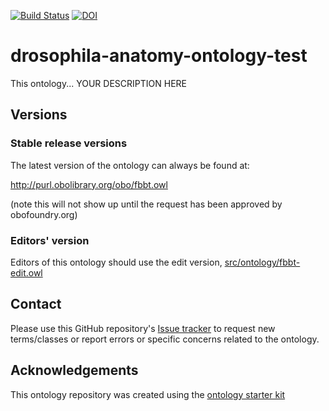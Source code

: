 [![Build Status](https://travis-ci.org/dosumis/drosophila-anatomy-ontology-test.svg?branch=master)](https://travis-ci.org/dosumis/drosophila-anatomy-ontology-test)
[![DOI](https://zenodo.org/badge/13996/dosumis/drosophila-anatomy-ontology-test.svg)](https://zenodo.org/badge/latestdoi/13996/dosumis/drosophila-anatomy-ontology-test)

# drosophila-anatomy-ontology-test

This ontology... YOUR DESCRIPTION HERE

## Versions

### Stable release versions

The latest version of the ontology can always be found at:

http://purl.obolibrary.org/obo/fbbt.owl

(note this will not show up until the request has been approved by obofoundry.org)

### Editors' version

Editors of this ontology should use the edit version, [src/ontology/fbbt-edit.owl](src/ontology/fbbt-edit.owl)

## Contact

Please use this GitHub repository's [Issue tracker](https://github.com/dosumis/drosophila-anatomy-ontology-test/issues) to request new terms/classes or report errors or specific concerns related to the ontology.

## Acknowledgements

This ontology repository was created using the [ontology starter kit](https://github.com/INCATools/ontology-starter-kit)
